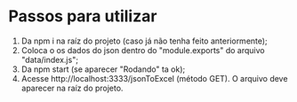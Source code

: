 # Passos para utilizar

1. Da npm i na raíz do projeto (caso já não tenha feito anteriormente);
2. Coloca o os dados do json dentro do "module.exports" do arquivo "data/index.js";
3. Da npm start (se aparecer "Rodando" ta ok);
4. Acesse http://localhost:3333/jsonToExcel (método GET). O arquivo deve aparecer na raíz do projeto.